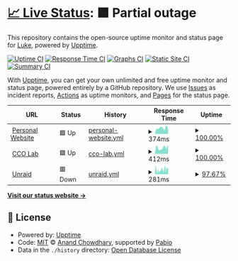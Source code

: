 # [📈 Live Status](https://lucolvin.github.io/Upptime): <!--live status--> **🟧 Partial outage**

This repository contains the open-source uptime monitor and status page for [Luke](www.lukecolvin.me), powered by [Upptime](https://github.com/upptime/upptime).

[![Uptime CI](https://github.com/lucolvin/Upptime/workflows/Uptime%20CI/badge.svg)](https://github.com/lucolvin/Upptime/actions?query=workflow%3A%22Uptime+CI%22)
[![Response Time CI](https://github.com/lucolvin/Upptime/workflows/Response%20Time%20CI/badge.svg)](https://github.com/lucolvin/Upptime/actions?query=workflow%3A%22Response+Time+CI%22)
[![Graphs CI](https://github.com/lucolvin/Upptime/workflows/Graphs%20CI/badge.svg)](https://github.com/lucolvin/Upptime/actions?query=workflow%3A%22Graphs+CI%22)
[![Static Site CI](https://github.com/lucolvin/Upptime/workflows/Static%20Site%20CI/badge.svg)](https://github.com/lucolvin/Upptime/actions?query=workflow%3A%22Static+Site+CI%22)
[![Summary CI](https://github.com/lucolvin/Upptime/workflows/Summary%20CI/badge.svg)](https://github.com/lucolvin/Upptime/actions?query=workflow%3A%22Summary+CI%22)

With [Upptime](https://upptime.js.org), you can get your own unlimited and free uptime monitor and status page, powered entirely by a GitHub repository. We use [Issues](https://github.com/lucolvin/Upptime/issues) as incident reports, [Actions](https://github.com/lucolvin/Upptime/actions) as uptime monitors, and [Pages](https://lucolvin.github.io/Upptime) for the status page.

<!--start: status pages-->
<!-- This summary is generated by Upptime (https://github.com/upptime/upptime) -->
<!-- Do not edit this manually, your changes will be overwritten -->
<!-- prettier-ignore -->
| URL | Status | History | Response Time | Uptime |
| --- | ------ | ------- | ------------- | ------ |
| <img alt="" src="https://icons.duckduckgo.com/ip3/www.lukecolvin.me.ico" height="13"> [Personal Website](https://www.lukecolvin.me) | 🟩 Up | [personal-website.yml](https://github.com/lucolvin/Upptime/commits/HEAD/history/personal-website.yml) | <details><summary><img alt="Response time graph" src="./graphs/personal-website/response-time-week.png" height="20"> 374ms</summary><br><a href="https://lucolvin.github.io/Upptime/history/personal-website"><img alt="Response time 317" src="https://img.shields.io/endpoint?url=https%3A%2F%2Fraw.githubusercontent.com%2Flucolvin%2FUpptime%2FHEAD%2Fapi%2Fpersonal-website%2Fresponse-time.json"></a><br><a href="https://lucolvin.github.io/Upptime/history/personal-website"><img alt="24-hour response time 272" src="https://img.shields.io/endpoint?url=https%3A%2F%2Fraw.githubusercontent.com%2Flucolvin%2FUpptime%2FHEAD%2Fapi%2Fpersonal-website%2Fresponse-time-day.json"></a><br><a href="https://lucolvin.github.io/Upptime/history/personal-website"><img alt="7-day response time 374" src="https://img.shields.io/endpoint?url=https%3A%2F%2Fraw.githubusercontent.com%2Flucolvin%2FUpptime%2FHEAD%2Fapi%2Fpersonal-website%2Fresponse-time-week.json"></a><br><a href="https://lucolvin.github.io/Upptime/history/personal-website"><img alt="30-day response time 317" src="https://img.shields.io/endpoint?url=https%3A%2F%2Fraw.githubusercontent.com%2Flucolvin%2FUpptime%2FHEAD%2Fapi%2Fpersonal-website%2Fresponse-time-month.json"></a><br><a href="https://lucolvin.github.io/Upptime/history/personal-website"><img alt="1-year response time 317" src="https://img.shields.io/endpoint?url=https%3A%2F%2Fraw.githubusercontent.com%2Flucolvin%2FUpptime%2FHEAD%2Fapi%2Fpersonal-website%2Fresponse-time-year.json"></a></details> | <details><summary><a href="https://lucolvin.github.io/Upptime/history/personal-website">100.00%</a></summary><a href="https://lucolvin.github.io/Upptime/history/personal-website"><img alt="All-time uptime 100.00%" src="https://img.shields.io/endpoint?url=https%3A%2F%2Fraw.githubusercontent.com%2Flucolvin%2FUpptime%2FHEAD%2Fapi%2Fpersonal-website%2Fuptime.json"></a><br><a href="https://lucolvin.github.io/Upptime/history/personal-website"><img alt="24-hour uptime 100.00%" src="https://img.shields.io/endpoint?url=https%3A%2F%2Fraw.githubusercontent.com%2Flucolvin%2FUpptime%2FHEAD%2Fapi%2Fpersonal-website%2Fuptime-day.json"></a><br><a href="https://lucolvin.github.io/Upptime/history/personal-website"><img alt="7-day uptime 100.00%" src="https://img.shields.io/endpoint?url=https%3A%2F%2Fraw.githubusercontent.com%2Flucolvin%2FUpptime%2FHEAD%2Fapi%2Fpersonal-website%2Fuptime-week.json"></a><br><a href="https://lucolvin.github.io/Upptime/history/personal-website"><img alt="30-day uptime 100.00%" src="https://img.shields.io/endpoint?url=https%3A%2F%2Fraw.githubusercontent.com%2Flucolvin%2FUpptime%2FHEAD%2Fapi%2Fpersonal-website%2Fuptime-month.json"></a><br><a href="https://lucolvin.github.io/Upptime/history/personal-website"><img alt="1-year uptime 100.00%" src="https://img.shields.io/endpoint?url=https%3A%2F%2Fraw.githubusercontent.com%2Flucolvin%2FUpptime%2FHEAD%2Fapi%2Fpersonal-website%2Fuptime-year.json"></a></details>
| <img alt="" src="https://icons.duckduckgo.com/ip3/lab.lukeslabs.xyz.ico" height="13"> [CCO Lab](https://lab.lukeslabs.xyz) | 🟩 Up | [cco-lab.yml](https://github.com/lucolvin/Upptime/commits/HEAD/history/cco-lab.yml) | <details><summary><img alt="Response time graph" src="./graphs/cco-lab/response-time-week.png" height="20"> 412ms</summary><br><a href="https://lucolvin.github.io/Upptime/history/cco-lab"><img alt="Response time 423" src="https://img.shields.io/endpoint?url=https%3A%2F%2Fraw.githubusercontent.com%2Flucolvin%2FUpptime%2FHEAD%2Fapi%2Fcco-lab%2Fresponse-time.json"></a><br><a href="https://lucolvin.github.io/Upptime/history/cco-lab"><img alt="24-hour response time 578" src="https://img.shields.io/endpoint?url=https%3A%2F%2Fraw.githubusercontent.com%2Flucolvin%2FUpptime%2FHEAD%2Fapi%2Fcco-lab%2Fresponse-time-day.json"></a><br><a href="https://lucolvin.github.io/Upptime/history/cco-lab"><img alt="7-day response time 412" src="https://img.shields.io/endpoint?url=https%3A%2F%2Fraw.githubusercontent.com%2Flucolvin%2FUpptime%2FHEAD%2Fapi%2Fcco-lab%2Fresponse-time-week.json"></a><br><a href="https://lucolvin.github.io/Upptime/history/cco-lab"><img alt="30-day response time 423" src="https://img.shields.io/endpoint?url=https%3A%2F%2Fraw.githubusercontent.com%2Flucolvin%2FUpptime%2FHEAD%2Fapi%2Fcco-lab%2Fresponse-time-month.json"></a><br><a href="https://lucolvin.github.io/Upptime/history/cco-lab"><img alt="1-year response time 423" src="https://img.shields.io/endpoint?url=https%3A%2F%2Fraw.githubusercontent.com%2Flucolvin%2FUpptime%2FHEAD%2Fapi%2Fcco-lab%2Fresponse-time-year.json"></a></details> | <details><summary><a href="https://lucolvin.github.io/Upptime/history/cco-lab">100.00%</a></summary><a href="https://lucolvin.github.io/Upptime/history/cco-lab"><img alt="All-time uptime 100.00%" src="https://img.shields.io/endpoint?url=https%3A%2F%2Fraw.githubusercontent.com%2Flucolvin%2FUpptime%2FHEAD%2Fapi%2Fcco-lab%2Fuptime.json"></a><br><a href="https://lucolvin.github.io/Upptime/history/cco-lab"><img alt="24-hour uptime 100.00%" src="https://img.shields.io/endpoint?url=https%3A%2F%2Fraw.githubusercontent.com%2Flucolvin%2FUpptime%2FHEAD%2Fapi%2Fcco-lab%2Fuptime-day.json"></a><br><a href="https://lucolvin.github.io/Upptime/history/cco-lab"><img alt="7-day uptime 100.00%" src="https://img.shields.io/endpoint?url=https%3A%2F%2Fraw.githubusercontent.com%2Flucolvin%2FUpptime%2FHEAD%2Fapi%2Fcco-lab%2Fuptime-week.json"></a><br><a href="https://lucolvin.github.io/Upptime/history/cco-lab"><img alt="30-day uptime 100.00%" src="https://img.shields.io/endpoint?url=https%3A%2F%2Fraw.githubusercontent.com%2Flucolvin%2FUpptime%2FHEAD%2Fapi%2Fcco-lab%2Fuptime-month.json"></a><br><a href="https://lucolvin.github.io/Upptime/history/cco-lab"><img alt="1-year uptime 100.00%" src="https://img.shields.io/endpoint?url=https%3A%2F%2Fraw.githubusercontent.com%2Flucolvin%2FUpptime%2FHEAD%2Fapi%2Fcco-lab%2Fuptime-year.json"></a></details>
| <img alt="" src="https://icons.duckduckgo.com/ip3/cyberlab.lukeslabs.xyz.ico" height="13"> [Unraid](https://cyberlab.lukeslabs.xyz) | 🟥 Down | [unraid.yml](https://github.com/lucolvin/Upptime/commits/HEAD/history/unraid.yml) | <details><summary><img alt="Response time graph" src="./graphs/unraid/response-time-week.png" height="20"> 281ms</summary><br><a href="https://lucolvin.github.io/Upptime/history/unraid"><img alt="Response time 227" src="https://img.shields.io/endpoint?url=https%3A%2F%2Fraw.githubusercontent.com%2Flucolvin%2FUpptime%2FHEAD%2Fapi%2Funraid%2Fresponse-time.json"></a><br><a href="https://lucolvin.github.io/Upptime/history/unraid"><img alt="24-hour response time 290" src="https://img.shields.io/endpoint?url=https%3A%2F%2Fraw.githubusercontent.com%2Flucolvin%2FUpptime%2FHEAD%2Fapi%2Funraid%2Fresponse-time-day.json"></a><br><a href="https://lucolvin.github.io/Upptime/history/unraid"><img alt="7-day response time 281" src="https://img.shields.io/endpoint?url=https%3A%2F%2Fraw.githubusercontent.com%2Flucolvin%2FUpptime%2FHEAD%2Fapi%2Funraid%2Fresponse-time-week.json"></a><br><a href="https://lucolvin.github.io/Upptime/history/unraid"><img alt="30-day response time 227" src="https://img.shields.io/endpoint?url=https%3A%2F%2Fraw.githubusercontent.com%2Flucolvin%2FUpptime%2FHEAD%2Fapi%2Funraid%2Fresponse-time-month.json"></a><br><a href="https://lucolvin.github.io/Upptime/history/unraid"><img alt="1-year response time 227" src="https://img.shields.io/endpoint?url=https%3A%2F%2Fraw.githubusercontent.com%2Flucolvin%2FUpptime%2FHEAD%2Fapi%2Funraid%2Fresponse-time-year.json"></a></details> | <details><summary><a href="https://lucolvin.github.io/Upptime/history/unraid">97.67%</a></summary><a href="https://lucolvin.github.io/Upptime/history/unraid"><img alt="All-time uptime 57.01%" src="https://img.shields.io/endpoint?url=https%3A%2F%2Fraw.githubusercontent.com%2Flucolvin%2FUpptime%2FHEAD%2Fapi%2Funraid%2Fuptime.json"></a><br><a href="https://lucolvin.github.io/Upptime/history/unraid"><img alt="24-hour uptime 100.00%" src="https://img.shields.io/endpoint?url=https%3A%2F%2Fraw.githubusercontent.com%2Flucolvin%2FUpptime%2FHEAD%2Fapi%2Funraid%2Fuptime-day.json"></a><br><a href="https://lucolvin.github.io/Upptime/history/unraid"><img alt="7-day uptime 97.67%" src="https://img.shields.io/endpoint?url=https%3A%2F%2Fraw.githubusercontent.com%2Flucolvin%2FUpptime%2FHEAD%2Fapi%2Funraid%2Fuptime-week.json"></a><br><a href="https://lucolvin.github.io/Upptime/history/unraid"><img alt="30-day uptime 57.01%" src="https://img.shields.io/endpoint?url=https%3A%2F%2Fraw.githubusercontent.com%2Flucolvin%2FUpptime%2FHEAD%2Fapi%2Funraid%2Fuptime-month.json"></a><br><a href="https://lucolvin.github.io/Upptime/history/unraid"><img alt="1-year uptime 57.01%" src="https://img.shields.io/endpoint?url=https%3A%2F%2Fraw.githubusercontent.com%2Flucolvin%2FUpptime%2FHEAD%2Fapi%2Funraid%2Fuptime-year.json"></a></details>

<!--end: status pages-->

[**Visit our status website →**](https://lucolvin.github.io/Upptime)

## 📄 License

- Powered by: [Upptime](https://github.com/upptime/upptime)
- Code: [MIT](./LICENSE) © [Anand Chowdhary](https://anandchowdhary.com), supported by [Pabio](https://pabio.com)
- Data in the `./history` directory: [Open Database License](https://opendatacommons.org/licenses/odbl/1-0/)
